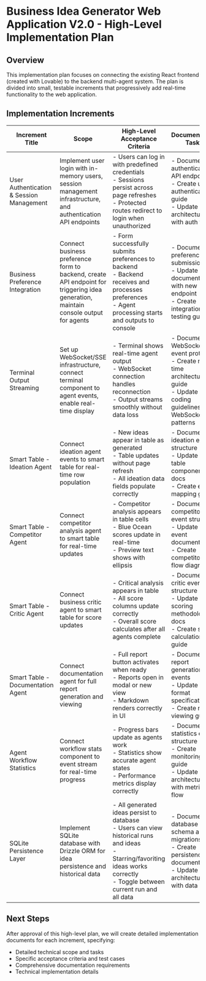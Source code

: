 # Business Idea Generator Web Application V2.0 - High-Level Implementation Plan

## Overview

This implementation plan focuses on connecting the existing React frontend (created with Lovable) to the backend multi-agent system. The plan is divided into small, testable increments that progressively add real-time functionality to the web application.

## Implementation Increments

| Increment Title | Scope | High-Level Acceptance Criteria | Documentation Tasks |
| --- | --- | --- | --- |
| User Authentication & Session Management | Implement user login with in-memory users, session management infrastructure, and authentication API endpoints | - Users can log in with predefined credentials<br>- Sessions persist across page refreshes<br>- Protected routes redirect to login when unauthorized | - Document authentication API endpoints<br>- Create user authentication guide<br>- Update architecture.md with auth flow |
| Business Preference Integration | Connect business preference form to backend, create API endpoint for triggering idea generation, maintain console output for agents | - Form successfully submits preferences to backend<br>- Backend receives and processes preferences<br>- Agent processing starts and outputs to console | - Document preference submission API<br>- Update API documentation with new endpoint<br>- Create integration testing guide |
| Terminal Output Streaming | Set up WebSocket/SSE infrastructure, connect terminal component to agent events, enable real-time display | - Terminal shows real-time agent output<br>- WebSocket connection handles reconnection<br>- Output streams smoothly without data loss | - Document WebSocket event protocol<br>- Create real-time architecture guide<br>- Update coding guidelines for WebSocket patterns |
| Smart Table - Ideation Agent | Connect ideation agent events to smart table for real-time row population | - New ideas appear in table as generated<br>- Table updates without page refresh<br>- All ideation data fields populate correctly | - Document ideation event structure<br>- Update smart table component docs<br>- Create event mapping guide |
| Smart Table - Competitor Agent | Connect competitor analysis agent to smart table for real-time updates | - Competitor analysis appears in table cells<br>- Blue Ocean scores update in real-time<br>- Preview text shows with ellipsis | - Document competitor event structure<br>- Update API event documentation<br>- Create competitor data flow diagram |
| Smart Table - Critic Agent | Connect business critic agent to smart table for score updates | - Critical analysis appears in table<br>- All score columns update correctly<br>- Overall score calculates after all agents complete | - Document critic event structure<br>- Update scoring methodology docs<br>- Create score calculation guide |
| Smart Table - Documentation Agent | Connect documentation agent for full report generation and viewing | - Full report button activates when ready<br>- Reports open in modal or new view<br>- Markdown renders correctly in UI | - Document report generation events<br>- Update report format specification<br>- Create report viewing guide |
| Agent Workflow Statistics | Connect workflow stats component to event stream for real-time progress | - Progress bars update as agents work<br>- Statistics show accurate agent states<br>- Performance metrics display correctly | - Document statistics event structure<br>- Create monitoring guide<br>- Update architecture with metrics flow |
| SQLite Persistence Layer | Implement SQLite database with Drizzle ORM for idea persistence and historical data | - All generated ideas persist to database<br>- Users can view historical runs and ideas<br>- Starring/favoriting ideas works correctly<br>- Toggle between current run and all data | - Document database schema and migrations<br>- Create persistence API documentation<br>- Update architecture with data layer |

## Next Steps

After approval of this high-level plan, we will create detailed implementation documents for each increment, specifying:
- Detailed technical scope and tasks
- Specific acceptance criteria and test cases
- Comprehensive documentation requirements
- Technical implementation details